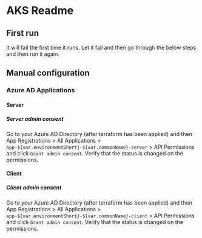 # AKS Readme

## First run

It will fail the first time it runs. Let it fail and then go through the below steps and then run it again.

## Manual configuration

### Azure AD Applications

#### Server

##### Server admin consent

Go to your Azure AD Directory (after terraform has been applied) and then App Registrations > All Applications > `app-${var.environmentShort}-${var.commonName}-server` > API Permissions and click `Grant admin consent`. Verify that the status is changed on the permissions.

#### Client

##### Client admin consent

Go to your Azure AD Directory (after terraform has been applied) and then App Registrations > All Applications > `app-${var.environmentShort}-${var.commonName}-client` > API Permissions and click `Grant admin consent`. Verify that the status is changed on the permissions.
